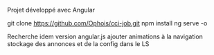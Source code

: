 Projet développé avec Angular

git clone https://github.com/Ophois/cci-job.git
npm install
ng serve -o

Recherche idem version angular.js
ajouter animations à la navigation
stockage des annonces et de la config dans le LS
